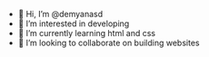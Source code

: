 - 👋 Hi, I’m @demyanasd
- 👀 I’m interested in developing
- 🌱 I’m currently learning html and css
- 💞️ I’m looking to collaborate on building websites


<!---
demyanasd/demyanasd is a ✨ special ✨ repository because its `README.md` (this file) appears on your GitHub profile.
You can click the Preview link to take a look at your changes.
--->
